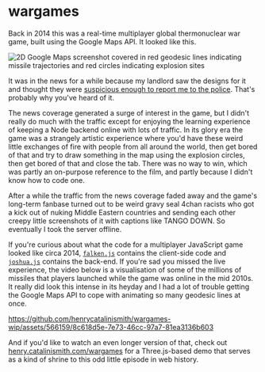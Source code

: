 wargames
========

Back in 2014 this was a real-time multiplayer global thermonuclear war game, built using the Google Maps API. It looked like this.

![2D Google Maps screenshot covered in red geodesic lines indicating missile trajectories and red circles indicating explosion sites](https://henry.catalinismith.com/2024/02/13/wargames.png)

It was in the news for a while because my landlord saw the designs for it and thought they were [suspicious enough to report me to the police](https://www.theguardian.com/technology/2014/aug/26/police-video-game-developer-global-thermonuclear-war-plans). That's probably why you've heard of it.

The news coverage generated a surge of interest in the game, but I didn't really do much with the traffic except for enjoying the learning experience of keeping a Node backend online with lots of traffic. In its glory era the game was a strangely artistic experience where you'd have these weird little exchanges of fire with people from all around the world, then get bored of that and try to draw something in the map using the explosion circles, then get bored of that and close the tab. There was no way to win, which was partly an on-purpose reference to the film, and partly because I didn't know how to code one.

After a while the traffic from the news coverage faded away and the game's long-term fanbase turned out to be weird gravy seal 4chan racists who got a kick out of nuking Middle Eastern countries and sending each other creepy little screenshots of it with captions like TANGO DOWN. So eventually I took the server offline.

If you're curious about what the code for a multiplayer JavaScript game looked like circa 2014, [`falken.js`](https://github.com/henrycatalinismith/wargames/blob/main/src/falken.js) contains the client-side code and [`joshua.js`](https://github.com/henrycatalinismith/wargames/blob/main/src/joshua.js) contains the back-end. If you're sad you missed the live experience, the video below is a visualisation of some of the millions of missiles that players launched while the game was online in the mid 2010s. It really did look this intense in its heyday and I had a lot of trouble getting the Google Maps API to cope with animating so many geodesic lines at once.

https://github.com/henrycatalinismith/wargames-wip/assets/566159/8c618d5e-7e73-46cc-97a7-81ea3136b603

And if you'd like to watch an even longer version of that, check out [henry.catalinismith.com/wargames](https://henry.catalinismith.com/wargames) for a Three.js-based demo that serves as a kind of shrine to this odd little episode in web history.

